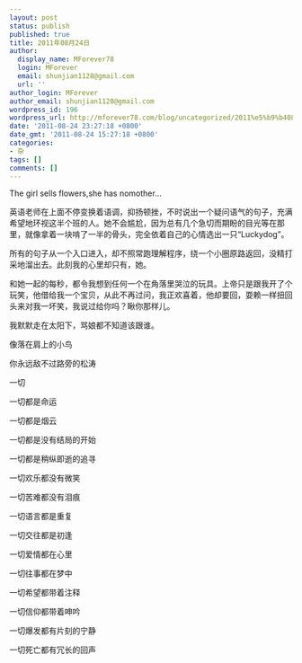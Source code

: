 ```yaml
---
layout: post
status: publish
published: true
title: 2011年08月24日
author:
  display_name: MForever78
  login: MForever
  email: shunjian1128@gmail.com
  url: ''
author_login: MForever
author_email: shunjian1128@gmail.com
wordpress_id: 196
wordpress_url: http://mforever78.com/blog/uncategorized/2011%e5%b9%b408%e6%9c%8824%e6%97%a5-3/
date: '2011-08-24 23:27:18 +0800'
date_gmt: '2011-08-24 15:27:18 +0800'
categories:
- 杂
tags: []
comments: []
---
```


<p>The girl sells flowers,she has nomother...</P>
<p>英语老师在上面不停变换着语调，抑扬顿挫，不时说出一个疑问语气的句子，充满希望地环视这半个班的人。她不会尴尬，因为总有几个急切而期盼的目光等在那里，就像拿着一块啃了一半的骨头，完全依着自己的心情选出一只“Luckydog”。</P>
<p>所有的句子从一个入口进入，却不照常跑理解程序，绕一个小圈原路返回，没精打采地溜出去。此刻我的心里却只有，她。</P>
<p>和她一起的每秒，都令我想到任何一个在角落里哭泣的玩具。上帝只是跟我开了个玩笑，他借给我一个宝贝，从此不再过问，我正欢喜着，他却要回，耍赖一样扭回头来对我一坏笑，我说过给你吗？瞅你那样儿。</P>
<p>我默默走在太阳下，骂娘都不知道该跟谁。</P>
<p>像落在肩上的小鸟</P>
<p>你永远敌不过路旁的松涛</P>
<p>一切</P>
<p>一切都是命运</P>
<p>一切都是烟云</P>
<p>一切都是没有结局的开始</P>
<p>一切都是稍纵即逝的追寻</P>
<p>一切欢乐都没有微笑</P>
<p>一切苦难都没有泪痕</P>
<p>一切语言都是重复</P>
<p>一切交往都是初逢</P>
<p>一切爱情都在心里</P>
<p>一切往事都在梦中</P>
<p>一切希望都带着注释</P>
<p>一切信仰都带着呻吟</P>
<p>一切爆发都有片刻的宁静</P>
<p>一切死亡都有冗长的回声</P>
